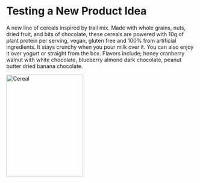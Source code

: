 # Testing a New Product Idea
<head>
<script>
  window.CROWDSMART_TOKEN_USER = {
    token: 'new_testing3'
  },
  window.CROWDSMART_EMBED_CONFIG = {
    crowdSmartConfig: {
      cta: {
  completed: 'Revisit',
  continue: 'Continue',
  loggedOut: 'Loading',
  start: 'Start',
},
      evaluation: {
        showSuccess: false
      },
    }
  }

</script>
</head>
<html>
<body>
<p></p>


<p>A new line of cereals inspired by trail mix.  Made with whole grains, nuts, dried fruit, and bits of chocolate, these cereals are powered with 10g of plant protein per serving, vegan, gluten free and 100% from artificial ingredients.  It stays crunchy when you pour milk over it.  You can also enjoy it over yogurt or straight from the box.  Flavors include; honey cranberry walnut with white chocolate, blueberry almond dark chocolate, peanut butter dried banana chocolate.</p>

<img src="https://res.cloudinary.com/crowdsmart/image/upload/v1661468359/stage/organizations/sprint42/projects/48ca4b74-247e-11ed-a6f2-06b90baf9d9f/assets/zgyvh9iqpt4ovebfvhv8.jpg" alt="Cereal" width="204.48" height="270.72">




  <link href="https://stage-app.crowdsmart.ai/css/embedStyle.css" rel="stylesheet" type="text/css">
  <script
      src="https://stage-app.crowdsmart.ai/js/embedScript.js"
      id="crowdsmart-embed-script"
      data-embed-url="https://stage-app.crowdsmart.ai/embed/evaluation/sprint42/82f323fc-23bb-11ed-b36f-06b90baf9d9f/32b1261c-24cb-11ed-9b23-06b90baf9d9f">
  </script>

